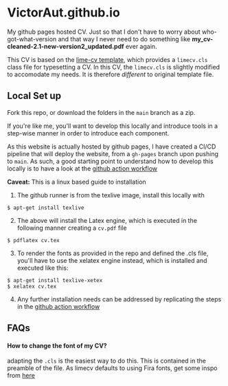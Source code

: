 # VictorAut.github.io
My github pages hosted CV. Just so that I don't have to worry about who-got-what-version and that way I never need to do something like **my_cv-cleaned-2.1-new-version2_updated.pdf** ever again.

This CV is based on the [lime-cv template](https://github.com/opieters/limecv), which provides a `limecv.cls` class file for typesetting a CV. In this CV, the `limecv.cls` is slightly modified to accomodate my needs. It is therefore _different_ to original template file.

## Local Set up
Fork this repo, or download the folders in the `main` branch as a zip.

If you're like me, you'll want to develop this locally and introduce tools in a step-wise manner in order to introduce each component.

As this website is actually hosted by github pages, I have created a CI/CD pipeline that will deploy the website, from a `gh-pages` branch upon pushing to `main`. As such, a good starting point to understand how to develop this locally is to have a look at the [github action workflow](/main/.github/workflows/deploy_cv.yml)

**Caveat:** This is a linux based guide to installation

1. The github runner is from the texlive image, install this locally with
```
$ apt-get install texlive
```

2. The above will install the Latex engine, which is executed in the following manner creating a `cv.pdf` file
```
$ pdflatex cv.tex
```

3. To render the fonts as provided in the repo and defined the .cls file, you'll have to use the xelatex engine instead, which is installed and executed like this:
```
$ apt-get install texlive-xetex 
$ xelatex cv.tex
```

4. Any further installation needs can be addressed by replicating the steps in the [github action workflow](/VictorAut.github.io/.github/workflows/deploy_cv.yml)

## FAQs

#### How to change the font of my CV?
adapting the `.cls` is the easiest way to do this. This is contained in the preamble of the file. As limecv defaults to using Fira fonts, get some inspo from [here](https://www.1001fonts.com/fira-sans-font.html)



